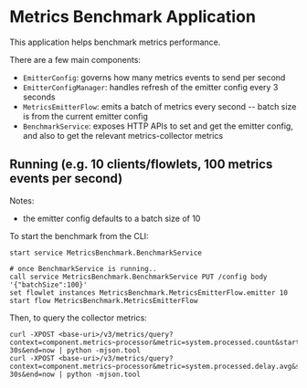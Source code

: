 # Metrics Benchmark Application

This application helps benchmark metrics performance.

There are a few main components:
* `EmitterConfig`: governs how many metrics events to send per second
* `EmitterConfigManager`: handles refresh of the emitter config every 3 seconds
* `MetricsEmitterFlow`: emits a batch of metrics every second -- batch size is from the current emitter config
* `BenchmarkService`: exposes HTTP APIs to set and get the emitter config, and also to get the relevant metrics-collector metrics

## Running (e.g. 10 clients/flowlets, 100 metrics events per second)

Notes:
* the emitter config defaults to a batch size of 10

To start the benchmark from the CLI:

```
start service MetricsBenchmark.BenchmarkService

# once BenchmarkService is running..
call service MetricsBenchmark.BenchmarkService PUT /config body '{"batchSize":100}'
set flowlet instances MetricsBenchmark.MetricsEmitterFlow.emitter 10
start flow MetricsBenchmark.MetricsEmitterFlow
```

Then, to query the collector metrics:

```
curl -XPOST <base-uri>/v3/metrics/query?context=component.metrics~processor&metric=system.processed.count&start=now-30s&end=now | python -mjson.tool
curl -XPOST <base-uri>/v3/metrics/query?context=component.metrics~processor&metric=system.processed.delay.avg&start=now-30s&end=now | python -mjson.tool
```

